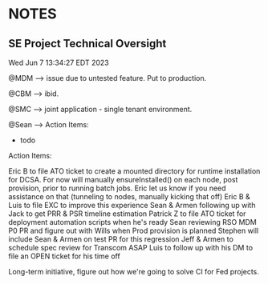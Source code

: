 # NOTES


## SE Project Technical Oversight
Wed Jun  7 13:34:27 EDT 2023

@MDM --> issue due to untested feature. Put to production.

@CBM --> ibid.

@SMC --> joint application - single tenant environment.

@Sean --> Action Items:

+ todo

Action Items:

Eric B to file ATO ticket to create a mounted directory for runtime installation for DCSA. For now will manually ensureInstalled() on each node, post provision, prior to running batch jobs. Eric let us know if you need assistance on that (tunneling to nodes, manually kicking that off)
Eric B & Luis to file EXC to improve this experience
Sean & Armen following up with Jack to get PRR & PSR timeline estimation
Patrick Z to file ATO ticket for deployment automation scripts when he's ready
Sean reviewing RSO MDM P0 PR and figure out with Wills when Prod provision is planned
Stephen will include Sean & Armen on test PR for this regression
Jeff & Armen to schedule spec review for Transcom ASAP
Luis to follow up with his DM to file an OPEN ticket for his time off

Long-term initiative, figure out how we're going to solve CI for Fed projects.
